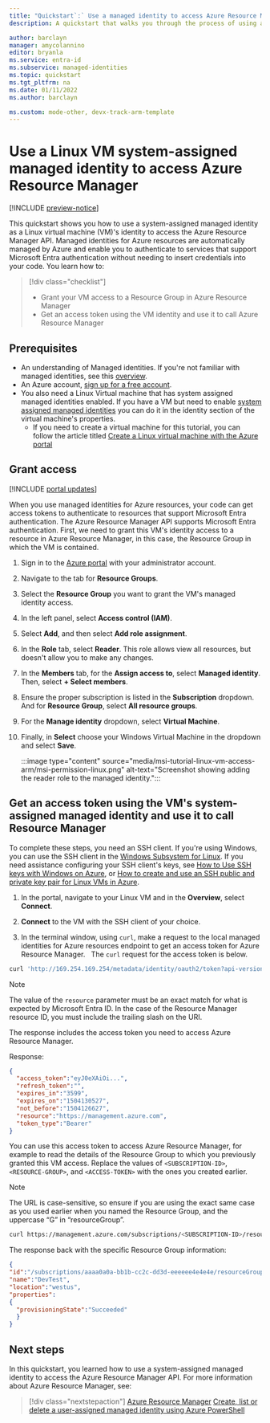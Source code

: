 ```yaml
---
title: "Quickstart`:` Use a managed identity to access Azure Resource Manager"
description: A quickstart that walks you through the process of using a Linux VM system-assigned managed identity to access Azure Resource Manager.

author: barclayn
manager: amycolannino
editor: bryanla
ms.service: entra-id
ms.subservice: managed-identities
ms.topic: quickstart
ms.tgt_pltfrm: na
ms.date: 01/11/2022
ms.author: barclayn

ms.custom: mode-other, devx-track-arm-template
---
```


# Use a Linux VM system-assigned managed identity to access Azure Resource Manager

[!INCLUDE [preview-notice](~/includes/entra-msi-preview-notice.md)]

This quickstart shows you how to use a system-assigned managed identity as a Linux virtual machine (VM)'s identity to access the Azure Resource Manager API. Managed identities for Azure resources are automatically managed by Azure and enable you to authenticate to services that support Microsoft Entra authentication without needing to insert credentials into your code. 
You learn how to:

> [!div class="checklist"]
> * Grant your VM access to a Resource Group in Azure Resource Manager 
> * Get an access token using the VM identity and use it to call Azure Resource Manager 

## Prerequisites

- An understanding of Managed identities. If you're not familiar with managed identities, see this [overview](overview.md). 
- An Azure account, [sign up for a free account](https://azure.microsoft.com/free/).
- You also need a Linux Virtual machine that has system assigned managed identities enabled. If you have a VM but need to enable [system assigned managed identities](qs-configure-portal-windows-vm.md) you can do it in the identity section of the virtual machine's properties. 
  - If you need to create  a virtual machine for this tutorial, you can follow the article titled [Create a Linux virtual machine with the Azure portal](/azure/virtual-machines/linux/quick-create-portal#create-virtual-machine)

## Grant access

[!INCLUDE [portal updates](~/includes/portal-update.md)]

When you use managed identities for Azure resources, your code can get access tokens to authenticate to resources that support Microsoft Entra authentication. The Azure Resource Manager API supports Microsoft Entra authentication. First, we need to grant this VM's identity access to a resource in Azure Resource Manager, in this case, the Resource Group in which the VM is contained.  

1. Sign in to the [Azure portal](https://portal.azure.com) with your administrator account.
1. Navigate to the tab for **Resource Groups**.
1. Select the **Resource Group** you want to grant the VM's managed identity access.
1. In the left panel, select **Access control (IAM)**.
1. Select **Add**, and then select **Add role assignment**.
1. In the **Role** tab, select **Reader**. This role allows view all resources, but doesn't allow you to make any changes.
1. In the **Members** tab, for the **Assign access to**, select **Managed identity**. Then, select **+ Select members**.
1. Ensure the proper subscription is listed in the **Subscription** dropdown. And for **Resource Group**, select **All resource groups**.
1. For the **Manage identity** dropdown, select **Virtual Machine**.
1. Finally, in **Select** choose your Windows Virtual Machine in the dropdown and select **Save**.

    :::image type="content" source="media/msi-tutorial-linux-vm-access-arm/msi-permission-linux.png" alt-text="Screenshot showing adding the reader role to the managed identity.":::

## Get an access token using the VM's system-assigned managed identity and use it to call Resource Manager

To complete these steps, you need an SSH client. If you're using Windows, you can use the SSH client in the [Windows Subsystem for Linux](/windows/wsl/about). If you need assistance configuring your SSH client's keys, see [How to Use SSH keys with Windows on Azure](/azure/virtual-machines/linux/ssh-from-windows), or [How to create and use an SSH public and private key pair for Linux VMs in Azure](/azure/virtual-machines/linux/mac-create-ssh-keys).

1. In the portal, navigate to your Linux VM and in the **Overview**, select **Connect**.

2. **Connect** to the VM with the SSH client of your choice.

3. In the terminal window, using `curl`, make a request to the local managed identities for Azure resources endpoint to get an access token for Azure Resource Manager.
 
The `curl` request for the access token is below.

```bash
curl 'http://169.254.169.254/metadata/identity/oauth2/token?api-version=2018-02-01&resource=https://management.azure.com/' -H Metadata:true
```

> [!NOTE]
> The value of the `resource` parameter must be an exact match for what is expected by Microsoft Entra ID. In the case of the Resource Manager resource ID, you must include the trailing slash on the URI.

The response includes the access token you need to access Azure Resource Manager.

Response:

```json
{
  "access_token":"eyJ0eXAiOi...",
  "refresh_token":"",
  "expires_in":"3599",
  "expires_on":"1504130527",
  "not_before":"1504126627",
  "resource":"https://management.azure.com",
  "token_type":"Bearer"
}
```

You can use this access token to access Azure Resource Manager, for example to read the details of the Resource Group to which you previously granted this VM access. Replace the values of `<SUBSCRIPTION-ID>`, `<RESOURCE-GROUP>`, and `<ACCESS-TOKEN>` with the ones you created earlier.

> [!NOTE]
> The URL is case-sensitive, so ensure if you are using the exact same case as you used earlier when you named the Resource Group, and the uppercase “G” in “resourceGroup”.

```bash
curl https://management.azure.com/subscriptions/<SUBSCRIPTION-ID>/resourceGroups/<RESOURCE-GROUP>?api-version=2016-09-01 -H "Authorization: Bearer <ACCESS-TOKEN>" 
```

The response back with the specific Resource Group information:
 
```json
{
"id":"/subscriptions/aaaa0a0a-bb1b-cc2c-dd3d-eeeeee4e4e4e/resourceGroups/DevTest",
"name":"DevTest",
"location":"westus",
"properties":
{
  "provisioningState":"Succeeded"
  }
} 
```

## Next steps

In this quickstart, you learned how to use a system-assigned managed identity to access the Azure Resource Manager API. For more information about Azure Resource Manager, see:

> [!div class="nextstepaction"]
>[Azure Resource Manager](/azure/azure-resource-manager/management/overview)
>[Create, list or delete a user-assigned managed identity using Azure PowerShell](./how-manage-user-assigned-managed-identities.md?pivots=identity-mi-methods-powershell)

